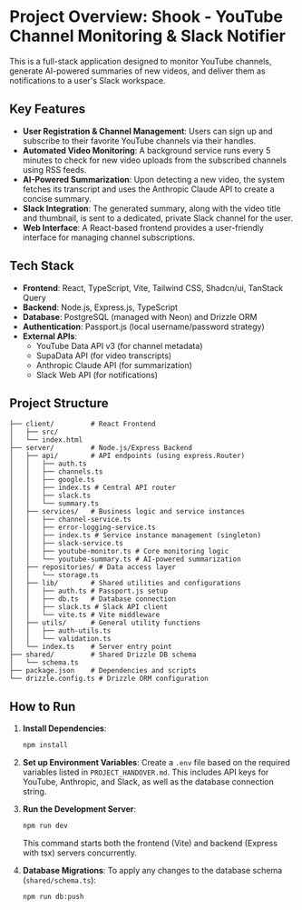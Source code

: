 # Project Overview: Shook - YouTube Channel Monitoring & Slack Notifier

This is a full-stack application designed to monitor YouTube channels, generate AI-powered summaries of new videos, and deliver them as notifications to a user's Slack workspace.

## Key Features

- **User Registration & Channel Management**: Users can sign up and subscribe to their favorite YouTube channels via their handles.
- **Automated Video Monitoring**: A background service runs every 5 minutes to check for new video uploads from the subscribed channels using RSS feeds.
- **AI-Powered Summarization**: Upon detecting a new video, the system fetches its transcript and uses the Anthropic Claude API to create a concise summary.
- **Slack Integration**: The generated summary, along with the video title and thumbnail, is sent to a dedicated, private Slack channel for the user.
- **Web Interface**: A React-based frontend provides a user-friendly interface for managing channel subscriptions.

## Tech Stack

- **Frontend**: React, TypeScript, Vite, Tailwind CSS, Shadcn/ui, TanStack Query
- **Backend**: Node.js, Express.js, TypeScript
- **Database**: PostgreSQL (managed with Neon) and Drizzle ORM
- **Authentication**: Passport.js (local username/password strategy)
- **External APIs**:
  - YouTube Data API v3 (for channel metadata)
  - SupaData API (for video transcripts)
  - Anthropic Claude API (for summarization)
  - Slack Web API (for notifications)

## Project Structure

```
├── client/         # React Frontend
│   ├── src/
│   └── index.html
├── server/         # Node.js/Express Backend
│   ├── api/        # API endpoints (using express.Router)
│   │   ├── auth.ts
│   │   ├── channels.ts
│   │   ├── google.ts
│   │   ├── index.ts # Central API router
│   │   ├── slack.ts
│   │   └── summary.ts
│   ├── services/   # Business logic and service instances
│   │   ├── channel-service.ts
│   │   ├── error-logging-service.ts
│   │   ├── index.ts # Service instance management (singleton)
│   │   ├── slack-service.ts
│   │   ├── youtube-monitor.ts # Core monitoring logic
│   │   └── youtube-summary.ts # AI-powered summarization
│   ├── repositories/ # Data access layer
│   │   └── storage.ts
│   ├── lib/        # Shared utilities and configurations
│   │   ├── auth.ts # Passport.js setup
│   │   ├── db.ts   # Database connection
│   │   ├── slack.ts # Slack API client
│   │   └── vite.ts # Vite middleware
│   ├── utils/      # General utility functions
│   │   ├── auth-utils.ts
│   │   └── validation.ts
│   └── index.ts    # Server entry point
├── shared/         # Shared Drizzle DB schema
│   └── schema.ts
├── package.json    # Dependencies and scripts
└── drizzle.config.ts # Drizzle ORM configuration
```

## How to Run

1.  **Install Dependencies**:
    ```bash
    npm install
    ```
2.  **Set up Environment Variables**:
    Create a `.env` file based on the required variables listed in `PROJECT_HANDOVER.md`. This includes API keys for YouTube, Anthropic, and Slack, as well as the database connection string.
3.  **Run the Development Server**:
    ```bash
    npm run dev
    ```
    This command starts both the frontend (Vite) and backend (Express with tsx) servers concurrently.

4.  **Database Migrations**:
    To apply any changes to the database schema (`shared/schema.ts`):
    ```bash
    npm run db:push
    ```
